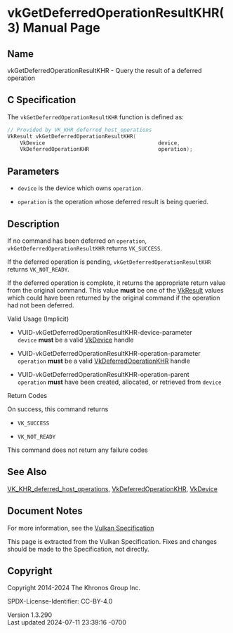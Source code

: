 # vkGetDeferredOperationResultKHR(3) Manual Page

## Name

vkGetDeferredOperationResultKHR - Query the result of a deferred
operation



## <a href="#_c_specification" class="anchor"></a>C Specification

The `vkGetDeferredOperationResultKHR` function is defined as:

``` c
// Provided by VK_KHR_deferred_host_operations
VkResult vkGetDeferredOperationResultKHR(
    VkDevice                                    device,
    VkDeferredOperationKHR                      operation);
```

## <a href="#_parameters" class="anchor"></a>Parameters

- `device` is the device which owns `operation`.

- `operation` is the operation whose deferred result is being queried.

## <a href="#_description" class="anchor"></a>Description

If no command has been deferred on `operation`,
`vkGetDeferredOperationResultKHR` returns `VK_SUCCESS`.

If the deferred operation is pending, `vkGetDeferredOperationResultKHR`
returns `VK_NOT_READY`.

If the deferred operation is complete, it returns the appropriate return
value from the original command. This value **must** be one of the
[VkResult](https://registry.khronos.org/vulkan/specs/1.3-extensions/man/html/VkResult.html) values which could have been returned by the
original command if the operation had not been deferred.

Valid Usage (Implicit)

- <a href="#VUID-vkGetDeferredOperationResultKHR-device-parameter"
  id="VUID-vkGetDeferredOperationResultKHR-device-parameter"></a>
  VUID-vkGetDeferredOperationResultKHR-device-parameter  
  `device` **must** be a valid [VkDevice](https://registry.khronos.org/vulkan/specs/1.3-extensions/man/html/VkDevice.html) handle

- <a href="#VUID-vkGetDeferredOperationResultKHR-operation-parameter"
  id="VUID-vkGetDeferredOperationResultKHR-operation-parameter"></a>
  VUID-vkGetDeferredOperationResultKHR-operation-parameter  
  `operation` **must** be a valid
  [VkDeferredOperationKHR](https://registry.khronos.org/vulkan/specs/1.3-extensions/man/html/VkDeferredOperationKHR.html) handle

- <a href="#VUID-vkGetDeferredOperationResultKHR-operation-parent"
  id="VUID-vkGetDeferredOperationResultKHR-operation-parent"></a>
  VUID-vkGetDeferredOperationResultKHR-operation-parent  
  `operation` **must** have been created, allocated, or retrieved from
  `device`

Return Codes

On success, this command returns

- `VK_SUCCESS`

- `VK_NOT_READY`

This command does not return any failure codes

## <a href="#_see_also" class="anchor"></a>See Also

[VK_KHR_deferred_host_operations](https://registry.khronos.org/vulkan/specs/1.3-extensions/man/html/VK_KHR_deferred_host_operations.html),
[VkDeferredOperationKHR](https://registry.khronos.org/vulkan/specs/1.3-extensions/man/html/VkDeferredOperationKHR.html),
[VkDevice](https://registry.khronos.org/vulkan/specs/1.3-extensions/man/html/VkDevice.html)

## <a href="#_document_notes" class="anchor"></a>Document Notes

For more information, see the <a
href="https://registry.khronos.org/vulkan/specs/1.3-extensions/html/vkspec.html#vkGetDeferredOperationResultKHR"
target="_blank" rel="noopener">Vulkan Specification</a>

This page is extracted from the Vulkan Specification. Fixes and changes
should be made to the Specification, not directly.

## <a href="#_copyright" class="anchor"></a>Copyright

Copyright 2014-2024 The Khronos Group Inc.

SPDX-License-Identifier: CC-BY-4.0

Version 1.3.290  
Last updated 2024-07-11 23:39:16 -0700
